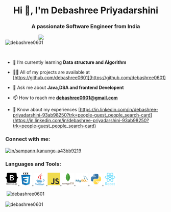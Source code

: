 <h1 align="center">Hi 👋, I'm Debashree Priyadarshini</h1>
<h3 align="center">A passionate Software Engineer from India</h3>
<img align = "right" src="https://media.giphy.com/media/L1R1tvI9svkIWwpVYr/giphy.gif" width="400px"></img>
<p align="left"> <img src="https://komarev.com/ghpvc/?username=debashree0601&label=Profile%20views&color=0e75b6&style=flat" alt="debashree0601" /> </p>

<p align="left"> <a href="https://twitter.com/" target="blank"><img src="https://img.shields.io/twitter/follow/?logo=twitter&style=for-the-badge" alt="" /></a> </p>

- 🌱 I’m currently learning **Data structure and Algorithm**

- 👨‍💻 All of my projects are available at [https://github.com/debashree0601](https://github.com/debashree0601)

- 💬 Ask me about **Java,DSA and frontend Developent**

- 📫 How to reach me **debashree0601@gmail.com**

- 📄 Know about my experiences [https://in.linkedin.com/in/debashree-priyadarshini-93ab98250?trk=people-guest_people_search-card](https://in.linkedin.com/in/debashree-priyadarshini-93ab98250?trk=people-guest_people_search-card)

<h3 align="left">Connect with me:</h3>
<p align="left">
<a href="https://linkedin.com/in/in/sampann-kanungo-a43bb9219" target="blank"><img align="center" src="https://raw.githubusercontent.com/rahuldkjain/github-profile-readme-generator/master/src/images/icons/Social/linked-in-alt.svg" alt="in/sampann-kanungo-a43bb9219" height="30" width="40" /></a>
</p>

<h3 align="left">Languages and Tools:</h3>
<p align="left"> <a href="https://getbootstrap.com" target="_blank" rel="noreferrer"> <img src="https://raw.githubusercontent.com/devicons/devicon/master/icons/bootstrap/bootstrap-plain-wordmark.svg" alt="bootstrap" width="40" height="40"/> </a> <a href="https://www.w3schools.com/css/" target="_blank" rel="noreferrer"> <img src="https://raw.githubusercontent.com/devicons/devicon/master/icons/css3/css3-original-wordmark.svg" alt="css3" width="40" height="40"/> </a> <a href="https://www.java.com" target="_blank" rel="noreferrer"> <img src="https://raw.githubusercontent.com/devicons/devicon/master/icons/java/java-original.svg" alt="java" width="40" height="40"/> </a> <a href="https://developer.mozilla.org/en-US/docs/Web/JavaScript" target="_blank" rel="noreferrer"> <img src="https://raw.githubusercontent.com/devicons/devicon/master/icons/javascript/javascript-original.svg" alt="javascript" width="40" height="40"/> </a> <a href="https://www.mongodb.com/" target="_blank" rel="noreferrer"> <img src="https://raw.githubusercontent.com/devicons/devicon/master/icons/mongodb/mongodb-original-wordmark.svg" alt="mongodb" width="40" height="40"/> </a> <a href="https://www.mysql.com/" target="_blank" rel="noreferrer"> <img src="https://raw.githubusercontent.com/devicons/devicon/master/icons/mysql/mysql-original-wordmark.svg" alt="mysql" width="40" height="40"/> </a> <a href="https://www.python.org" target="_blank" rel="noreferrer"> <img src="https://raw.githubusercontent.com/devicons/devicon/master/icons/python/python-original.svg" alt="python" width="40" height="40"/> </a> <a href="https://reactjs.org/" target="_blank" rel="noreferrer"> <img src="https://raw.githubusercontent.com/devicons/devicon/master/icons/react/react-original-wordmark.svg" alt="react" width="40" height="40"/> </a> </p>

<p>&nbsp;<img align="center" src="https://github-readme-stats.vercel.app/api?username=debashree0601&show_icons=true&locale=en" alt="debashree0601" /></p>

<p><img align="center" src="https://github-readme-streak-stats.herokuapp.com/?user=debashree0601&" alt="debashree0601" /></p>
